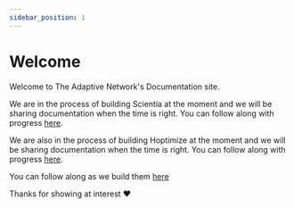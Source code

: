 ```yaml
---
sidebar_position: 1
---
```


# Welcome

Welcome to The Adaptive Network's Documentation site.

We are in the process of building Scientia at the moment and we will be sharing documentation when the time is right.
You can follow along with progress [here](https://the-adaptive-network.notion.site/Scientia-f2df3d14f3fc448498d772257ef06a7a?pvs=4).

We are also in the process of building Hoptimize at the moment and we will be sharing documentation when the time is right.
You can follow along with progress [here](https://the-adaptive-network.notion.site/Hoptimize-e508dbabd0b8453a84692887016f0a44?pvs=4).

You can follow along as we build them [here](https://process.theadaptivenetwork.org)

Thanks for showing at interest :heart:
